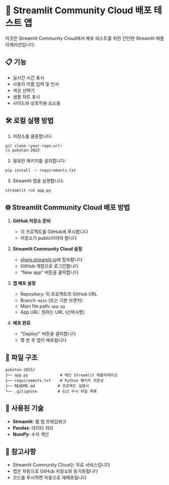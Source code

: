 # 🚀 Streamlit Community Cloud 배포 테스트 앱

이것은 Streamlit Community Cloud에서 배포 테스트를 위한 간단한 Streamlit 애플리케이션입니다.

## 📋 기능

- 실시간 시간 표시
- 사용자 이름 입력 및 인사
- 색상 선택기
- 샘플 차트 표시
- 사이드바 상호작용 요소들

## 🛠️ 로컬 실행 방법

1. 저장소를 클론합니다:
```bash
git clone <your-repo-url>
cd pokoton-2025
```

2. 필요한 패키지를 설치합니다:
```bash
pip install -r requirements.txt
```

3. Streamlit 앱을 실행합니다:
```bash
streamlit run app.py
```

## 🌐 Streamlit Community Cloud 배포 방법

1. **GitHub 저장소 준비**
   - 이 프로젝트를 GitHub에 푸시합니다
   - 저장소가 public이어야 합니다

2. **Streamlit Community Cloud 설정**
   - [share.streamlit.io](https://share.streamlit.io)에 접속합니다
   - GitHub 계정으로 로그인합니다
   - "New app" 버튼을 클릭합니다

3. **앱 배포 설정**
   - Repository: 이 프로젝트의 GitHub URL
   - Branch: `main` (또는 기본 브랜치)
   - Main file path: `app.py`
   - App URL: 원하는 URL (선택사항)

4. **배포 완료**
   - "Deploy!" 버튼을 클릭합니다
   - 몇 분 후 앱이 배포됩니다

## 📁 파일 구조

```
pokoton-2025/
├── app.py              # 메인 Streamlit 애플리케이션
├── requirements.txt    # Python 패키지 의존성
├── README.md          # 프로젝트 설명서
└── .gitignore         # Git 무시 파일 목록
```

## 🔧 사용된 기술

- **Streamlit**: 웹 앱 프레임워크
- **Pandas**: 데이터 처리
- **NumPy**: 수치 계산

## 📝 참고사항

- Streamlit Community Cloud는 무료 서비스입니다
- 앱은 자동으로 GitHub 저장소와 동기화됩니다
- 코드를 푸시하면 자동으로 재배포됩니다
